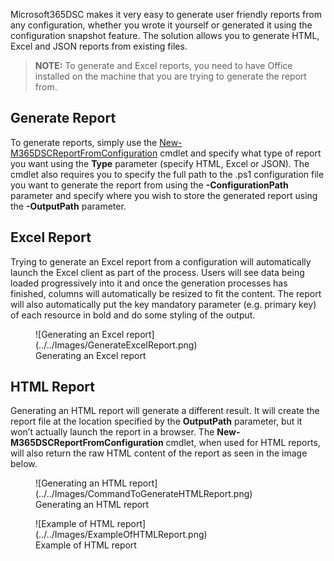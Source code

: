 Microsoft365DSC makes it very easy to generate user friendly reports from any configuration, whether you wrote it yourself or generated it using the configuration snapshot feature. The solution allows you to generate HTML, Excel and JSON reports from existing files.

> **NOTE:** To generate and Excel reports, you need to have Office installed on the machine that you are trying to generate the report from.

## Generate Report

To generate reports, simply use the <a href="../../cmdlets/New-M365DSCReportFromConfiguration/">New-M365DSCReportFromConfiguration</a> cmdlet and specify what type of report you want using the **Type** parameter (specify HTML, Excel or JSON). The cmdlet also requires you to specify the full path to the .ps1 configuration file you want to generate the report from using the **-ConfigurationPath** parameter and specify where you wish to store the generated report using the **-OutputPath** parameter.

## Excel Report

Trying to generate an Excel report from a configuration will automatically launch the Excel client as part of the process. Users will see data being loaded progressively into it and once the generation processes has finished, columns will automatically be resized to fit the content. The report will also automatically put the key mandatory parameter (e.g. primary key) of each resource in bold and do some styling of the output.

<figure markdown>
  ![Generating an Excel report](../../Images/GenerateExcelReport.png)
  <figcaption>Generating an Excel report</figcaption>
</figure>

## HTML Report

Generating an HTML report will generate a different result. It will create the report file at the location specified by the **OutputPath** parameter, but it won’t actually launch the report in a browser. The **New-M365DSCReportFromConfiguration** cmdlet, when used for HTML reports, will also return the raw HTML content of the report as seen in the image below.

<figure markdown>
  ![Generating an HTML report](../../Images/CommandToGenerateHTMLReport.png)
  <figcaption>Generating an HTML report</figcaption>
</figure>

<figure markdown>
  ![Example of HTML report](../../Images/ExampleOfHTMLReport.png)
  <figcaption>Example of HTML report</figcaption>
</figure>
